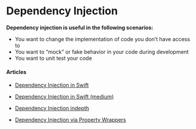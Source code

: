 # Dependency Injection

**Dependency injection is useful in the following scenarios:**  

- You want to change the implementation of code you don’t have access to
- You want to “mock” or fake behavior in your code during development
- You want to unit test your code

#### Articles
- [Dependency Injection in Swift](https://cocoacasts.com/dependency-injection-in-swift)
- [Dependency Injection in Swift (medium)](https://medium.com/@JoyceMatos/dependency-injection-in-swift-87c748a167be)
- [Dependency Injection indepth](https://www.objc.io/issues/15-testing/dependency-injection/)  

- [Dependency Injection via Property Wrappers](https://www.kiloloco.com/articles/004-dependency-injection-via-property-wrappers/)